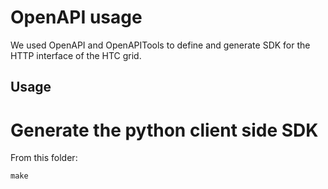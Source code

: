 # OpenAPI usage
We used OpenAPI and OpenAPITools to define and generate SDK for the HTTP interface of the HTC grid.
## Usage
# Generate the python client side SDK
From this folder:
```shell
make
```